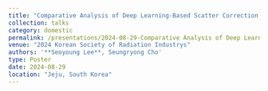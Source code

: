```yaml
---
title: "Comparative Analysis of Deep Learning-Based Scatter Correction Across Various Domains and Downsampling Ratios"
collection: talks
category: domestic
permalink: /presentations/2024-08-29-Comparative Analysis of Deep Learning-Based Scatter Correction Across Various Domains and Downsampling Ratios
venue: "2024 Korean Society of Radiation Industrys"
authors: '**Seoyoung Lee**, Seungryong Cho'
type: Poster
date: 2024-08-29
location: "Jeju, South Korea"
---
```

